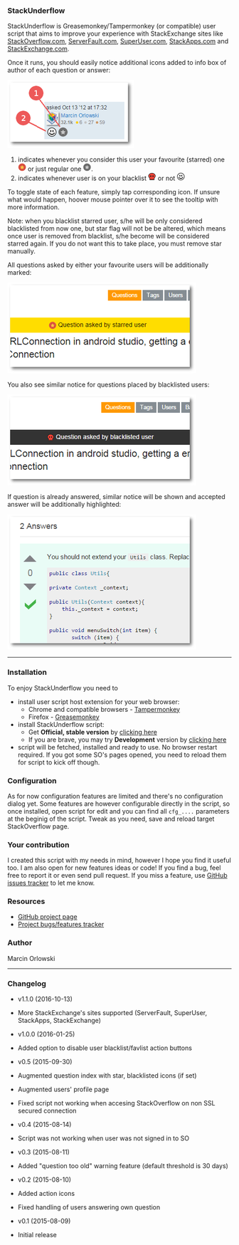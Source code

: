 ### StackUnderflow

 StackUnderflow is Greasemonkey/Tampermonkey (or compatible) user script that aims to improve your experience with StackExchange sites like [StackOverflow.com](https://StackOverflow.com), [ServerFault.com](https://ServerFault.com), [SuperUser.com](https://SuperUser.com), [StackApps.com](https://StackApps.com) and [StackExchange.com](https://StackExchange.com).

 Once it runs, you should easily notice additional icons added to info box of author of each question or answer:

![New icons](https://raw.githubusercontent.com/MarcinOrlowski/StackUnderflow/master/img/docs_icons.png)

 1. indicates whenever you consider this user your favourite (starred) one ![starred](https://raw.githubusercontent.com/MarcinOrlowski/StackUnderflow/master/img/user-favourite-on.png) or just regular one ![regular user](https://raw.githubusercontent.com/MarcinOrlowski/StackUnderflow/master/img/user-favourite-off.png).
 2. indicates whenever user is on your blacklist ![blacklisted](https://raw.githubusercontent.com/MarcinOrlowski/StackUnderflow/master/img/user-blacklisted-on.png) or not ![not blacklisted](https://raw.githubusercontent.com/MarcinOrlowski/StackUnderflow/master/img/user-blacklisted-off.png)

To toggle state of each feature, simply tap corresponding icon. If unsure what would happen, hoover mouse pointer over it to see the tooltip with more information.

Note: when you blacklist starred user, s/he will be only considered blacklisted from now one, but star flag will not be be altered, which means once user is removed from blacklist, s/he become will be considered starred again. If you do not want this to take place, you must remove star manually.

All questions asked by either your favourite users will be additionally marked:

![starred user question](https://raw.githubusercontent.com/MarcinOrlowski/StackUnderflow/master/img/docs_banner_starred_question.png)

 You also see similar notice for questions placed by blacklisted users:

![blacklisted user question](https://raw.githubusercontent.com/MarcinOrlowski/StackUnderflow/master/img/docs_banner_blacklisted_user_question.png)

 If question is already answered, similar notice will be shown and accepted answer will be additionally highlighted:

![accepted answer highlight](https://raw.githubusercontent.com/MarcinOrlowski/StackUnderflow/master/img/docs_accepted_answer.png)

--------------------------------

### Installation
 To enjoy StackUnderflow you need to

  - install user script host extension for your web browser:
    - Chrome and compatible browsers - [Tampermonkey](https://chrome.google.com/webstore/detail/tampermonkey/dhdgffkkebhmkfjojejmpbldmpobfkfo?hl=en)
    - Firefox - [Greasemonkey](https://addons.mozilla.org/en-US/firefox/addon/greasemonkey/)
  - install StackUnderflow script:
    - Get **Official, stable version** by [clicking here](https://github.com/MarcinOrlowski/StackUnderflow/raw/master/stackunderflow.user.js) 
    - If you are brave, you may try **Development** version by [clicking here](https://github.com/MarcinOrlowski/StackUnderflow/raw/dev/stackunderflow.user.js)
  - script will  be fetched, installed and ready to use. No browser restart required. If you got some SO's pages opened, you need to reload them for script to kick off though.

### Configuration
 As for now configuration features are limited and there's no configuration dialog yet. Some features are however configurable directly in the script, so once installed, open script for edit and you can find all `cfg_....` parameters at the beginig of the script. Tweak as you need, save and reload target StackOverflow page.

### Your contribution
I created this script with my needs in mind, however I hope you find it useful too. I am also open for new features ideas or code! If you find a bug, feel free to report it or even send pull request. If you miss a feature, use [GitHub issues tracker](https://github.com/MarcinOrlowski/StackUnderflow/issues) to let me know.

### Resources
 * [GitHub project page](https://github.com/MarcinOrlowski/StackUnderflow)
 * [Project bugs/features tracker](https://github.com/MarcinOrlowski/StackUnderflow/issues)

### Author
 Marcin Orlowski

--------------------------------

### Changelog
 - v1.1.0 (2016-10-13)
  - More StackExchange's sites supported (ServerFault, SuperUser, StackApps, StackExchange)

 - v1.0.0 (2016-01-25)
  - Added option to disable user blacklist/favlist action buttons

 - v0.5 (2015-09-30)
  - Augmented question index with star, blacklisted icons (if set)
  - Augmented users' profile page
  - Fixed script not working when accesing StackOverflow on non SSL secured connection

 - v0.4 (2015-08-14)
  - Script was not working when user was not signed in to SO

 - v0.3 (2015-08-11)
  - Added "question too old" warning feature (default threshold is 30 days)

 - v0.2 (2015-08-10)
  - Added action icons
  - Fixed handling of users answering own question

 - v0.1 (2015-08-09)
  - Initial release
